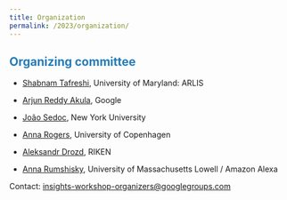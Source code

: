 ```yaml
---
title: Organization
permalink: /2023/organization/
---
```


## <span style="color:#267CB9"> Organizing committee</span>

* [Shabnam Tafreshi](https://www.linkedin.com/in/shabnamtafreshi), University of Maryland: ARLIS

* [Arjun Reddy Akula](https://research.google/people/ArjunReddyAkula/), Google

* [João Sedoc](https://www.stern.nyu.edu/faculty/bio/joao-sedoc), New York University
 
* [Anna Rogers](http://www.annargrs.github.io/), University of Copenhagen

* [Aleksandr Drozd](https://blackbird.pw/), RIKEN

* [Anna Rumshisky](http://www.cs.uml.edu/~arum/), University of Massachusetts Lowell / Amazon Alexa




Contact: [insights-workshop-organizers@googlegroups.com](mailto:insights-workshop-organizers@googlegroups.com)
